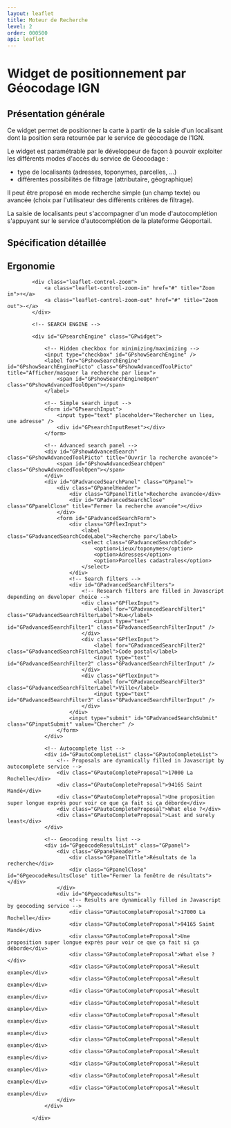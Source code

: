 ```yaml
---
layout: leaflet
title: Moteur de Recherche
level: 2
order: 000500
api: leaflet
---
```


# Widget de positionnement par Géocodage IGN

## Présentation générale

Ce widget permet de positionner la carte à partir de la saisie d'un localisant dont la position sera retournée par le service de géocodage de l'IGN.

Le widget est paramétrable par le développeur de façon à pouvoir exploiter les différents modes d'accès du service de Géocodage :

* type de localisants (adresses, toponymes, parcelles, ...)
* différentes possibilités de filtrage (attributaire, géographique)

Il peut être proposé en mode recherche simple (un champ texte) ou avancée (choix par l'utilisateur des différents critères de filtrage).

La saisie de localisants peut s'accompagner d'un mode d'autocomplétion s'appuyant sur le service d'autocomplétion de la plateforme Géoportail.

## Spécification détaillée

## Ergonomie
    
<div id="viewerDiv">
            
            <div class="leaflet-control-zoom">
                <a class="leaflet-control-zoom-in" href="#" title="Zoom in">+</a>
                <a class="leaflet-control-zoom-out" href="#" title="Zoom out">-</a>
            </div>
            
            <!-- SEARCH ENGINE -->
            
            <div id="GPsearchEngine" class="GPwidget">
                
                <!-- Hidden checkbox for minimizing/maximizing -->
                <input type="checkbox" id="GPshowSearchEngine" />
                <label for="GPshowSearchEngine" id="GPshowSearchEnginePicto" class="GPshowAdvancedToolPicto" title="Afficher/masquer la recherche par lieux">
                    <span id="GPshowSearchEngineOpen" class="GPshowAdvancedToolOpen"></span>
                </label>
                
                <!-- Simple search input -->
                <form id="GPsearchInput">
                    <input type="text" placeholder="Rechercher un lieu, une adresse" />
                    <div id="GPsearchInputReset"></div>
                </form>
                
                <!-- Advanced search panel -->
                <div id="GPshowAdvancedSearch" class="GPshowAdvancedToolPicto" title="Ouvrir la recherche avancée">
                    <span id="GPshowAdvancedSearchOpen" class="GPshowAdvancedToolOpen"></span>
                </div>
                <div id="GPadvancedSearchPanel" class="GPpanel">
                    <div class="GPpanelHeader">
                        <div class="GPpanelTitle">Recherche avancée</div>
                        <div id="GPadvancedSearchClose" class="GPpanelClose" title="Fermer la recherche avancée"></div>
                    </div>
                    <form id="GPadvancedSearchForm">
                        <div class="GPflexInput">
                            <label class="GPadvancedSearchCodeLabel">Recherche par</label>
                            <select class="GPadvancedSearchCode">
                                <option>Lieux/toponymes</option>
                                <option>Adresses</option>
                                <option>Parcelles cadastrales</option>
                            </select>
                        </div>
                        <!-- Search filters -->
                        <div id="GPadvancedSearchFilters">
                            <!-- Research filters are filled in Javascript depending on developer choice -->
                            <div class="GPflexInput">
                                <label for="GPadvancedSearchFilter1" class="GPadvancedSearchFilterLabel">Rue</label>
                                <input type="text" id="GPadvancedSearchFilter1" class="GPadvancedSearchFilterInput" />
                            </div>
                            <div class="GPflexInput">
                                <label for="GPadvancedSearchFilter2" class="GPadvancedSearchFilterLabel">Code postal</label>
                                <input type="text" id="GPadvancedSearchFilter2" class="GPadvancedSearchFilterInput" />
                            </div>
                            <div class="GPflexInput">
                                <label for="GPadvancedSearchFilter3" class="GPadvancedSearchFilterLabel">Ville</label>
                                <input type="text" id="GPadvancedSearchFilter3" class="GPadvancedSearchFilterInput" />
                            </div>
                        </div>
                        <input type="submit" id="GPadvancedSearchSubmit" class="GPinputSubmit" value="Chercher" />
                    </form>
                </div>
                
                <!-- Autocomplete list -->
                <div id="GPautoCompleteList" class="GPautoCompleteList">
                    <!-- Proposals are dynamically filled in Javascript by autocomplete service -->
                    <div class="GPautoCompleteProposal">17000 La Rochelle</div>
                    <div class="GPautoCompleteProposal">94165 Saint Mandé</div>
                    <div class="GPautoCompleteProposal">Une proposition super longue exprès pour voir ce que ça fait si ça déborde</div>
                    <div class="GPautoCompleteProposal">What else ?</div>
                    <div class="GPautoCompleteProposal">Last and surely least</div>
                </div>
                
                <!-- Geocoding results list -->
                <div id="GPgeocodeResultsList" class="GPpanel">
                    <div class="GPpanelHeader">
                        <div class="GPpanelTitle">Résultats de la recherche</div>
                        <div class="GPpanelClose" id="GPgeocodeResultsClose" title="Fermer la fenêtre de résultats"></div>
                    </div>
                    <div id="GPgeocodeResults">
                        <!-- Results are dynamically filled in Javascript by geocoding service -->
                        <div class="GPautoCompleteProposal">17000 La Rochelle</div>
                        <div class="GPautoCompleteProposal">94165 Saint Mandé</div>
                        <div class="GPautoCompleteProposal">Une proposition super longue exprès pour voir ce que ça fait si ça déborde</div>
                        <div class="GPautoCompleteProposal">What else ?</div>
                        <div class="GPautoCompleteProposal">Result example</div>
                        <div class="GPautoCompleteProposal">Result example</div>
                        <div class="GPautoCompleteProposal">Result example</div>
                        <div class="GPautoCompleteProposal">Result example</div>
                        <div class="GPautoCompleteProposal">Result example</div>
                        <div class="GPautoCompleteProposal">Result example</div>
                        <div class="GPautoCompleteProposal">Result example</div>
                        <div class="GPautoCompleteProposal">Result example</div>
                        <div class="GPautoCompleteProposal">Result example</div>
                        <div class="GPautoCompleteProposal">Result example</div>
                        <div class="GPautoCompleteProposal">Result example</div>
                    </div>
                </div>
                
            </div>
        
</div>
